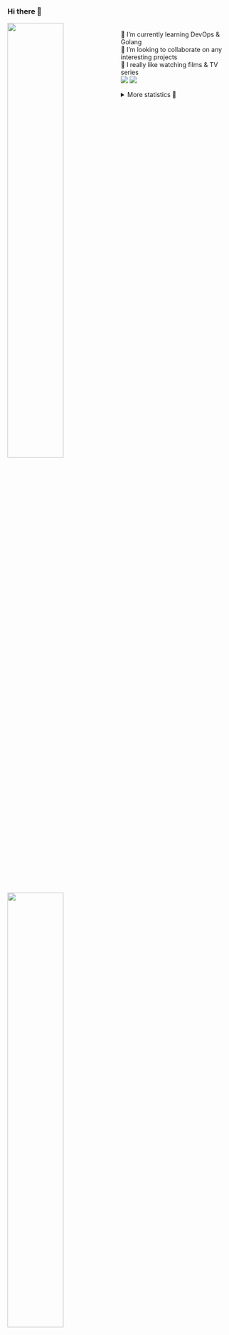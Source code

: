 ### Hi there 👋


[<img align="left" width="50%" src="https://github-readme-stats.vercel.app/api?username=rufusnufus&hide=issues&show_icons=true&count_private=true&theme=transparent&title_color=FF6F40&text_color=FBF9F8&icon_color=F48242&hide_border=true&hide_title=true#gh-dark-mode-only">](https://metrics.lecoq.io/rufusnufus#gh-dark-mode-only)
[<img align="left" width="50%" src="https://github-readme-stats.vercel.app/api?username=rufusnufus&hide=issues&show_icons=true&count_private=true&theme=transparent&title_color=FF6533&text_color=4D4644&icon_color=FF8038&hide_border=true&hide_title=true#gh-light-mode-only">](https://metrics.lecoq.io/rufusnufus#gh-light-mode-only)

<p>
  <br>
  🌱 I’m currently learning DevOps & Golang</br>
  👯 I’m looking to collaborate on any interesting projects</br>
  🎥 I really like watching films & TV series</br>
  <a href="https://linkedin.com/in/rufusnufus"><img src="https://img.shields.io/badge/linkedin-0077B5.svg?style=for-the-badge&logo=linkedin&logoColor=white"/></a>
  <a href="https://t.me/rufusnufus"><img src="https://img.shields.io/badge/-telegram-black?style=for-the-badge&color=blue&logo=telegram"/></a>
</p>

<p text-align="left">
<details>
  <summary>More statistics 👀</summary><br/>

<!--START_SECTION:waka-->
![Code Time](http://img.shields.io/badge/Code%20Time-454%20hrs%2035%20mins-blue)

![Profile Views](http://img.shields.io/badge/Profile%20Views-0-blue)

**I'm an Early 🐤** 

```text
🌞 Morning                7166 commits        █████░░░░░░░░░░░░░░░░░░░░   21.69 % 
🌆 Daytime                19043 commits       ██████████████░░░░░░░░░░░   57.65 % 
🌃 Evening                5997 commits        █████░░░░░░░░░░░░░░░░░░░░   18.15 % 
🌙 Night                  827 commits         █░░░░░░░░░░░░░░░░░░░░░░░░   02.50 % 
```
📅 **I'm Most Productive on Monday** 

```text
Monday                   6700 commits        █████░░░░░░░░░░░░░░░░░░░░   20.28 % 
Tuesday                  6223 commits        █████░░░░░░░░░░░░░░░░░░░░   18.84 % 
Wednesday                6540 commits        █████░░░░░░░░░░░░░░░░░░░░   19.80 % 
Thursday                 6046 commits        █████░░░░░░░░░░░░░░░░░░░░   18.30 % 
Friday                   5864 commits        ████░░░░░░░░░░░░░░░░░░░░░   17.75 % 
Saturday                 730 commits         █░░░░░░░░░░░░░░░░░░░░░░░░   02.21 % 
Sunday                   930 commits         █░░░░░░░░░░░░░░░░░░░░░░░░   02.82 % 
```


📊 **This Week I Spent My Time On** 

```text
💬 Programming Languages: 
Other                    4 hrs 6 mins        ████████████░░░░░░░░░░░░░   47.43 % 
YAML                     2 hrs 38 mins       ████████░░░░░░░░░░░░░░░░░   30.57 % 
HCL                      46 mins             ██░░░░░░░░░░░░░░░░░░░░░░░   08.99 % 
Bash                     22 mins             █░░░░░░░░░░░░░░░░░░░░░░░░   04.24 % 
ActionScript             17 mins             █░░░░░░░░░░░░░░░░░░░░░░░░   03.39 % 

🔥 Editors: 
VS Code                  4 hrs 33 mins       █████████████░░░░░░░░░░░░   52.57 % 
iTerm2                   4 hrs 6 mins        ████████████░░░░░░░░░░░░░   47.43 % 
```

**I Mostly Code in Java** 

```text
Python                   19 repos            ███░░░░░░░░░░░░░░░░░░░░░░   12.84 % 
Smarty                   11 repos            ██░░░░░░░░░░░░░░░░░░░░░░░   07.43 % 
HCL                      7 repos             █░░░░░░░░░░░░░░░░░░░░░░░░   04.73 % 
Kotlin                   5 repos             █░░░░░░░░░░░░░░░░░░░░░░░░   03.38 % 
HTML                     4 repos             █░░░░░░░░░░░░░░░░░░░░░░░░   02.70 % 
```




 Last Updated on 09/09/2023 00:55:33 UTC
<!--END_SECTION:waka-->

</details>
</p>
